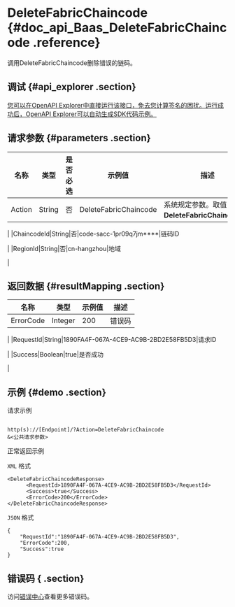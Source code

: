 # DeleteFabricChaincode {#doc_api_Baas_DeleteFabricChaincode .reference}

调用DeleteFabricChaincode删除错误的链码。

## 调试 {#api_explorer .section}

[您可以在OpenAPI Explorer中直接运行该接口，免去您计算签名的困扰。运行成功后，OpenAPI Explorer可以自动生成SDK代码示例。](https://api.aliyun.com/#product=Baas&api=DeleteFabricChaincode&type=RPC&version=2018-12-21)

## 请求参数 {#parameters .section}

|名称|类型|是否必选|示例值|描述|
|--|--|----|---|--|
|Action|String|否|DeleteFabricChaincode|系统规定参数。取值：**DeleteFabricChaincode**。

 |
|ChaincodeId|String|否|code-sacc-1pr09q7jm\*\*\*\*|链码ID

 |
|RegionId|String|否|cn-hangzhou|地域

 |

## 返回数据 {#resultMapping .section}

|名称|类型|示例值|描述|
|--|--|---|--|
|ErrorCode|Integer|200|错误码

 |
|RequestId|String|1890FA4F-067A-4CE9-AC9B-2BD2E58FB5D3|请求ID

 |
|Success|Boolean|true|是否成功

 |

## 示例 {#demo .section}

请求示例

``` {#request_demo}

http(s)://[Endpoint]/?Action=DeleteFabricChaincode
&<公共请求参数>

```

正常返回示例

`XML` 格式

``` {#xml_return_success_demo}
<DeleteFabricChaincodeResponse>
	  <RequestId>1890FA4F-067A-4CE9-AC9B-2BD2E58FB5D3</RequestId>
	  <Success>true</Success>
	  <ErrorCode>200</ErrorCode>
</DeleteFabricChaincodeResponse>
```

`JSON` 格式

``` {#json_return_success_demo}
{
	"RequestId":"1890FA4F-067A-4CE9-AC9B-2BD2E58FB5D3",
	"ErrorCode":200,
	"Success":true
}
```

## 错误码 { .section}

访问[错误中心](https://error-center.aliyun.com/status/product/Baas)查看更多错误码。

